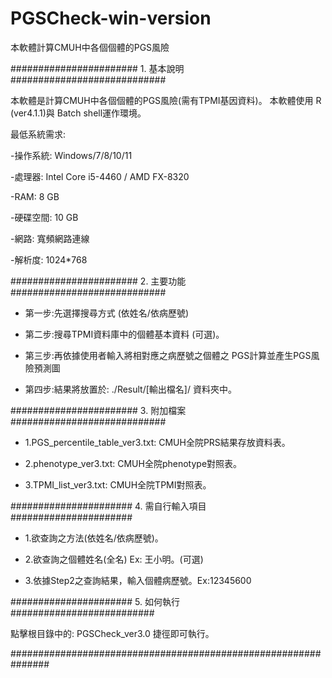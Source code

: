 # PGSCheck-win-version
本軟體計算CMUH中各個個體的PGS風險


####################### 1. 基本說明 ############################

本軟體是計算CMUH中各個個體的PGS風險(需有TPMI基因資料)。
本軟體使用 R (ver4.1.1)與 Batch shell運作環境。

最低系統需求:

-操作系統: Windows/7/8/10/11

-處理器: Intel Core i5-4460 / AMD FX-8320

-RAM: 8 GB

-硬碟空間: 10 GB

-網路: 寬頻網路連線

-解析度: 1024*768

####################### 2. 主要功能 ############################

- 第一步:先選擇搜尋方式 (依姓名/依病歷號)

- 第二步:搜尋TPMI資料庫中的個體基本資料 (可選)。

- 第三步:再依據使用者輸入將相對應之病歷號之個體之
   PGS計算並產生PGS風險預測圖

- 第四步:結果將放置於: ./Result/[輸出檔名]/ 資料夾中。

####################### 3. 附加檔案 ############################

- 1.PGS_percentile_table_ver3.txt: CMUH全院PRS結果存放資料表。

- 2.phenotype_ver3.txt: CMUH全院phenotype對照表。

- 3.TPMI_list_ver3.txt: CMUH全院TPMI對照表。


###################### 4. 需自行輸入項目 ######################


- 1.欲查詢之方法(依姓名/依病歷號)。

- 2.欲查詢之個體姓名(全名) Ex: 王小明。(可選)

- 3.依據Step2之查詢結果，輸入個體病歷號。Ex:12345600


######################    5. 如何執行    ##########################

點擊根目錄中的: PGSCheck_ver3.0 捷徑即可執行。

###############################################################
